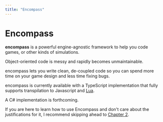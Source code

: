 ```yaml
---
title: "Encompass"
---
```


# Encompass

**encompass** is a powerful engine-agnostic framework to help you code games, or other kinds of simulations.

Object-oriented code is messy and rapidly becomes unmaintainable.

encompass lets you write clean, de-coupled code so you can spend more time on your game design and less time fixing bugs.

encompass is currently available with a TypeScript implementation that fully supports transpilation to Javascript and
[Lua](https://github.com/TypeScriptToLua/TypeScriptToLua).

A C# implementation is forthcoming.

If you are here to learn how to use Encompass and don't care about the justifications for it, I recommend skipping ahead to [Chapter 2](getting_started).
